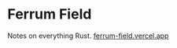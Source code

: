 # Ferrum Field

Notes on everything Rust. [ferrum-field.vercel.app](https://ferrum-field.vercel.app/)
